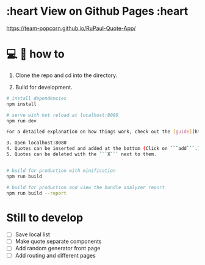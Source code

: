 # :heart View on Github Pages :heart
https://team-popcorn.github.io/RuPaul-Quote-App/

# :computer: :memo: how to 

1. Clone the repo and cd into the directory.

2. Build for development.
``` bash
# install dependencies
npm install

# serve with hot reload at localhost:8080
npm run dev

For a detailed explanation on how things work, check out the [guide](http://vuejs-templates.github.io/webpack/) and [docs for vue-loader](http://vuejs.github.io/vue-loader).

3. Open localhost:8080
4. Quotes can be inserted and added at the bottom (Click on ```add```.)
5. Quotes can be deleted with the ```X``` next to them.


# build for production with minification
npm run build

# build for production and view the bundle analyzer report
npm run build --report
```


# Still to develop

- [ ] Save local list
- [ ] Make quote separate components
- [ ] Add random generator front page
- [ ] Add routing and different pages
